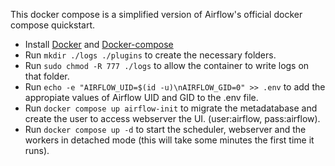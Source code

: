 This docker compose is a simplified version of Airflow's official docker compose quickstart.

* Install [Docker](https://docs.docker.com/engine/install/) and [Docker-compose](https://docs.docker.com/compose/install/)
* Run `mkdir ./logs ./plugins` to create the necessary folders.
* Run `sudo chmod -R 777 ./logs` to allow the container to write logs on that folder.
* Run `echo -e "AIRFLOW_UID=$(id -u)\nAIRFLOW_GID=0" >> .env` to add the appropiate values of Airflow UID and GID to the .env file.
* Run `docker compose up airflow-init` to migrate the metadatabase and create the user to access webserver the UI. (user:airflow, pass:airflow).
* Run `docker compose up -d` to start the scheduler, webserver and the workers in detached mode (this will take some minutes the first time it runs).

